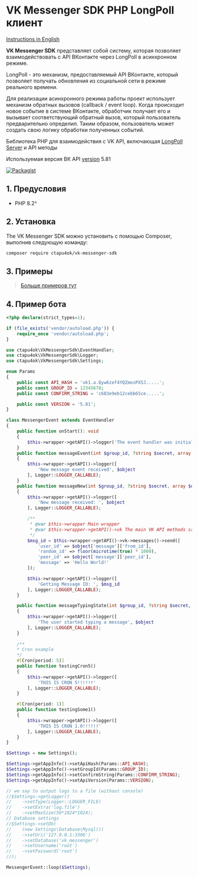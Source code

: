 # VK Messenger SDK PHP LongPoll клиент

[Instructions in English](https://github.com/ctapu4ok/vk-messenger-sdk/blob/master/README_EN.md)

**VK Messenger SDK** представляет собой систему, которая позволяет взаимодействовать с API ВКонтакте через LongPoll в асинхронном режиме.

LongPoll - это механизм, предоставляемый API ВКонтакте, который позволяет получать обновления из социальной сети в режиме реального времени. 

Для реализации асинхронного режима работы проект использует механизм обратных вызовов (callback / event loop). Когда происходит новое событие в системе ВКонтакте, обработчик получает его и вызывает соответствующий обратный вызов, который пользователь предварительно определил. Таким образом, пользователь может создать свою логику обработки полученных событий.

Библиотека PHP для взаимодействия с VK API, включающая [LongPoll Server](https://dev.vk.com/method/groups.getLongPollServer) и API методы

Используемая версия ВК API [version](https://vk.com/dev/versions) 5.81


[![Packagist](https://img.shields.io/packagist/v/ctapu4ok/vk-messenger-sdk.svg)](https://packagist.org/packages/ctapu4ok/vk-messenger-sdk)

## 1. Предусловия

* PHP 8.2^

## 2. Установка

The VK Messenger SDK можно установить с помощью Composer, выполнив следующую команду:

```sh
composer require ctapu4ok/vk-messenger-sdk
```

## 3. Примеры

>[Больше примеров тут](https://github.com/ctapu4ok/vk-messenger-sdk/tree/master/examples)


## 4. Пример бота
```php
<?php declare(strict_types=1);

if (file_exists('vendor/autoload.php')) {
    require_once 'vendor/autoload.php';
}

use ctapu4ok\VkMessengerSdk\EventHandler;
use ctapu4ok\VkMessengerSdk\Logger;
use ctapu4ok\VkMessengerSdk\Settings;

enum Params
{
    public const API_HASH = 'vk1.a.Qyw6zef4YQZmosPX5J.....';
    public const GROUP_ID = 12345678;
    public const CONFIRM_STRING = 'c683e9eb12cebb65ce.....';

    public const VERSION = '5.81';
}

class MessengerEvent extends EventHandler
{
    public function onStart(): void
    {
        $this->wrapper->getAPI()->logger('The event handler was initialized');
    }
    public function messageEvent(int $group_id, ?string $secret, array $object): void
    {
        $this->wrapper->getAPI()->logger([
            'New message event received', $object
        ], Logger::LOGGER_CALLABLE);
    }
    public function messageNew(int $group_id, ?string $secret, array $object): void
    {
        $this->wrapper->getAPI()->logger([
            'New message received: ', $object
        ], Logger::LOGGER_CALLABLE);

        /**
         * @var $this->wrapper Main wrapper
         * @var $this->wrapper->getAPI()->vk The main VK API methods src/API/Actions
         */
        $msg_id = $this->wrapper->getAPI()->vk->messages()->send([
            'user_id' => $object['message']['from_id'],
            'random_id' => floor(microtime(true) * 1000),
            'peer_id' => $object['message']['peer_id'],
            'message' => 'Hello World!'
        ]);

        $this->wrapper->getAPI()->logger([
            'Getting Message ID: ', $msg_id
        ], Logger::LOGGER_CALLABLE);
    }

    public function messageTypingState(int $group_id, ?string $secret, array $object): void
    {
        $this->wrapper->getAPI()->logger([
            'The user started typing a message', $object
        ], Logger::LOGGER_CALLABLE);
    }
    
    /**
    * Cron example  
    */ 
    #[Cron(period: 5)]
    public function testingCron5()
    {
        $this->wrapper->getAPI()->logger([
            'THIS IS CRON 5!!!!!!'
        ], Logger::LOGGER_CALLABLE);
    }

    #[Cron(period: 1)]
    public function testingSome1()
    {
        $this->wrapper->getAPI()->logger([
            'THIS IS CRON 1.0!!!!!!'
        ], Logger::LOGGER_CALLABLE);
    }
}

$Settings = new Settings();

$Settings->getAppInfo()->setApiHash(Params::API_HASH);
$Settings->getAppInfo()->setGroupId(Params::GROUP_ID);
$Settings->getAppInfo()->setConfirmString(Params::CONFIRM_STRING);
$Settings->getAppInfo()->setApiVersion(Params::VERSION);

// we say to output logs to a file (without console)
//$Settings->getLogger()
//    ->setType(Logger::LOGGER_FILE)
//    ->setExtra('log.file')
//    ->setMaxSize(50*1024*1024);
// Database settings
//$Settings->setDb(
//    (new Settings\Database\Mysql())
//    ->setUri('127.0.0.1:3306')
//    ->setDatabase('vk_messenger')
//    ->setUsername('root')
//    ->setPassword('root')
//);

MessengerEvent::loop($Settings);
```